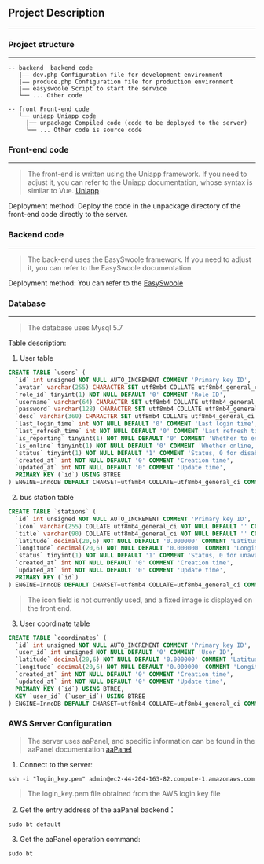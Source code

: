 ## Project Description
---
### Project structure
---
```code
-- backend  backend code
   |—— dev.php Configuration file for development environment
   |—— produce.php Configuration file for production environment
   |—— easyswoole Script to start the service
   └── ... Other code

-- front Front-end code
   └── uniapp Uniapp code
     |── unpackage Compiled code (code to be deployed to the server)
     └── ... Other code is source code
```
### Front-end code
---
> The front-end is written using the Uniapp framework. If you need to adjust it, you can refer to the Uniapp documentation, whose syntax is similar to Vue.
[Uniapp](https://zh.uniapp.dcloud.io/tutorial/)

Deployment method: Deploy the code in the unpackage directory of the front-end code directly to the server.

### Backend code
---
> The back-end uses the EasySwoole framework. If you need to adjust it, you can refer to the EasySwoole documentation

Deployment method: You can refer to the [EasySwoole](https://www.easyswoole.com/)

### Database
---
> The database uses Mysql 5.7

Table description:

1. User table
```sql
CREATE TABLE `users` (
  `id` int unsigned NOT NULL AUTO_INCREMENT COMMENT 'Primary key ID',
  `avatar` varchar(255) CHARACTER SET utf8mb4 COLLATE utf8mb4_general_ci NOT NULL DEFAULT '' COMMENT 'Avatar',
  `role_id` tinyint(1) NOT NULL DEFAULT '0' COMMENT 'Role ID',
  `username` varchar(64) CHARACTER SET utf8mb4 COLLATE utf8mb4_general_ci NOT NULL DEFAULT '' COMMENT 'Username',
  `password` varchar(128) CHARACTER SET utf8mb4 COLLATE utf8mb4_general_ci NOT NULL DEFAULT '' COMMENT 'Password',
  `desc` varchar(360) CHARACTER SET utf8mb4 COLLATE utf8mb4_general_ci NOT NULL DEFAULT '' COMMENT 'Description',
  `last_login_time` int NOT NULL DEFAULT '0' COMMENT 'Last login time',
  `last_refresh_time` int NOT NULL DEFAULT '0' COMMENT 'Last refresh time',
  `is_reporting` tinyint(1) NOT NULL DEFAULT '0' COMMENT 'Whether to enable reporting, 0 for no, 1 for yes',
  `is_online` tinyint(1) NOT NULL DEFAULT '0' COMMENT 'Whether online, 0 for no, 1 for yes',
  `status` tinyint(1) NOT NULL DEFAULT '1' COMMENT 'Status, 0 for disabled, 1 for normal',
  `created_at` int NOT NULL DEFAULT '0' COMMENT 'Creation time',
  `updated_at` int NOT NULL DEFAULT '0' COMMENT 'Update time',
  PRIMARY KEY (`id`) USING BTREE
) ENGINE=InnoDB DEFAULT CHARSET=utf8mb4 COLLATE=utf8mb4_general_ci COMMENT='User table';

```

2. bus station table
```sql
CREATE TABLE `stations` (
  `id` int unsigned NOT NULL AUTO_INCREMENT COMMENT 'Primary key ID',
  `icon` varchar(255) COLLATE utf8mb4_general_ci NOT NULL DEFAULT '' COMMENT 'Station icon',
  `title` varchar(90) COLLATE utf8mb4_general_ci NOT NULL DEFAULT '' COMMENT 'Station title',
  `latitude` decimal(20,6) NOT NULL DEFAULT '0.000000' COMMENT 'Latitude',
  `longitude` decimal(20,6) NOT NULL DEFAULT '0.000000' COMMENT 'Longitude',
  `status` tinyint(1) NOT NULL DEFAULT '1' COMMENT 'Status, 0 for unavailable, 1 for available',
  `created_at` int NOT NULL DEFAULT '0' COMMENT 'Creation time',
  `updated_at` int NOT NULL DEFAULT '0' COMMENT 'Update time',
  PRIMARY KEY (`id`)
) ENGINE=InnoDB DEFAULT CHARSET=utf8mb4 COLLATE=utf8mb4_general_ci COMMENT='Station coordinate table';

```
> The icon field is not currently used, and a fixed image is displayed on the front end.

3. User coordinate table
```sql
CREATE TABLE `coordinates` (
  `id` int unsigned NOT NULL AUTO_INCREMENT COMMENT 'Primary key ID',
  `user_id` int unsigned NOT NULL DEFAULT '0' COMMENT 'User ID',
  `latitude` decimal(20,6) NOT NULL DEFAULT '0.000000' COMMENT 'Latitude',
  `longitude` decimal(20,6) NOT NULL DEFAULT '0.000000' COMMENT 'Longitude',
  `created_at` int NOT NULL DEFAULT '0' COMMENT 'Creation time',
  `updated_at` int NOT NULL DEFAULT '0' COMMENT 'Update time',
  PRIMARY KEY (`id`) USING BTREE,
  KEY `user_id` (`user_id`) USING BTREE
) ENGINE=InnoDB DEFAULT CHARSET=utf8mb4 COLLATE=utf8mb4_general_ci COMMENT='Coordinate table';

```

### AWS Server Configuration
> The server uses aaPanel, and specific information can be found in the aaPanel documentation
[aaPanel](https://www.aapanel.com/new/index.html)

1. Connect to the server:

```code
ssh -i "login_key.pem" admin@ec2-44-204-163-82.compute-1.amazonaws.com
```
> The login_key.pem file obtained from the AWS login key file

2. Get the entry address of the aaPanel backend：

```code
sudo bt default
```

3. Get the aaPanel operation command:

```code
sudo bt
```
